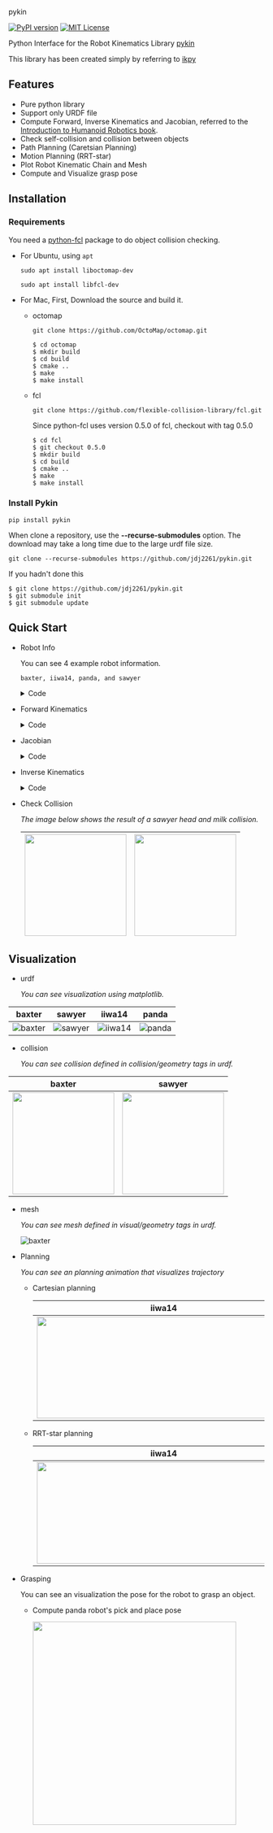 pykin

[![PyPI version](https://badge.fury.io/py/pykin.svg)](https://badge.fury.io/py/pykin)  [![MIT License](http://img.shields.io/badge/license-MIT-blue.svg?style=flat)](LICENSE)

Python Interface for the Robot Kinematics Library [pykin](https://jdj2261.github.io/pykin/)

This library has been created simply by referring to [ikpy](https://github.com/Phylliade/ikpy.git)

## Features

- Pure python library
- Support only URDF file
- Compute Forward, Inverse Kinematics and Jacobian, referred to the [Introduction to Humanoid Robotics book](https://link.springer.com/book/10.1007/978-3-642-54536-8).
- Check self-collision and collision between objects
- Path Planning (Caretsian Planning)
- Motion Planning (RRT-star)
- Plot Robot Kinematic Chain and Mesh
- Compute and Visualize grasp pose

## Installation

### Requirements

You need a [python-fcl](https://github.com/BerkeleyAutomation/python-fcl) package to do object collision checking.

- For Ubuntu, using  `apt`

  `sudo apt install liboctomap-dev`

  `sudo apt install libfcl-dev`
- For Mac, First, Download the source and build it.

  - octomap

    `git clone https://github.com/OctoMap/octomap.git`

    ~~~
    $ cd octomap
    $ mkdir build
    $ cd build
    $ cmake ..
    $ make
    $ make install
    ~~~
  - fcl

    `git clone https://github.com/flexible-collision-library/fcl.git`

    Since python-fcl uses version 0.5.0 of fcl, checkout with tag 0.5.0

    ~~~
    $ cd fcl
    $ git checkout 0.5.0
    $ mkdir build
    $ cd build
    $ cmake ..
    $ make
    $ make install
    ~~~

### Install Pykin

~~~
pip install pykin
~~~

When clone a repository, use the **--recurse-submodules** option.
The download may take a long time due to the large urdf file size.

~~~
git clone --recurse-submodules https://github.com/jdj2261/pykin.git
~~~

If you hadn't done this

~~~
$ git clone https://github.com/jdj2261/pykin.git
$ git submodule init
$ git submodule update
~~~

## Quick Start

- Robot Info

  You can see 4 example robot information.

  `baxter, iiwa14, panda, and sawyer`

  <details>
    <summary>Code</summary>

  ~~~python
  import sys
  
  file_path = '../asset/urdf/baxter/baxter.urdf'
  
  if len(sys.argv) > 1:
      robot_name = sys.argv[1]
      file_path = '../asset/urdf/' + robot_name + '/' + robot_name + '.urdf'
  
  if "baxter" in file_path:
      from pykin.robots.bimanual import Bimanual
      robot = Bimanual(file_path)
  else:
      from pykin.robots.single_arm import SingleArm
      robot = SingleArm(file_path)
  
  robot.show_robot_info()
  ~~~
  
  </details>
  
- Forward Kinematics

  <details>
    <summary>Code</summary>

  ~~~python
  import numpy as np
  
  from pykin.robots.bimanual import Bimanual
  from pykin.kinematics.transform import Transform
  from pykin.utils import plot_utils as plt
  from pykin.utils.kin_utils import ShellColors as sc
  
  # baxter_example
  file_path = '../../asset/urdf/baxter/baxter.urdf'
  robot = Bimanual(file_path, Transform(rot=[0.0, 0.0, 0.0], pos=[0, 0, 0]))
  
  head_thetas = [0.0]
  right_arm_thetas = [np.pi/3, -np.pi/5, -np.pi/2, np.pi/7, 0, np.pi/7 ,0]
  left_arm_thetas = [0, 0, 0, 0, 0, 0, 0]
  
  thetas = head_thetas + right_arm_thetas + left_arm_thetas
  fk = robot.forward_kin(thetas)
  
  for link, transform in fk.items():
      print(f"{sc.HEADER}{link}{sc.ENDC}, {transform.rot}, {transform.pos}")
  ~~~
  
  </details>
  
- Jacobian

  <details>
    <summary>Code</summary>

  ~~~python
  import numpy as np
  
  from pykin.kinematics import transform as tf
  from pykin.robots.bimanual import Bimanual
  from pykin.kinematics import jacobian as jac
  
  file_path = '../asset/urdf/baxter/baxter.urdf'
  robot = Bimanual(file_path, tf.Transform(rot=[0.0, 0.0, 0.0], pos=[0, 0, 0]))
  
  left_arm_thetas = np.zeros(15)
  robot.setup_link_name("base", "right_wrist")
  robot.setup_link_name("base", "left_wrist")
  
  fk = robot.forward_kin(left_arm_thetas)
  
  J = {}
  for arm in robot.arm_type:
      if robot.eef_name[arm]:
          J[arm] = jac.calc_jacobian(robot.desired_frames[arm], fk, len(np.zeros(7)))
  
  print(J)
  ~~~
  
  </details>
  
- Inverse Kinematics

  <details>
    <summary>Code</summary>

  ~~~python
  import numpy as np
  
  from pykin.robots.bimanual import Bimanual
  from pykin.kinematics.transform import Transform
  from pykin.utils import plot_utils as plt
  
  file_path = '../../asset/urdf/baxter/baxter.urdf'
  
  robot = Bimanual(file_path, Transform(rot=[0.0, 0.0, 0.0], pos=[0, 0, 0]))
  
  visible_collision = True
  visible_visual = False
  
  # set target joints angle
  head_thetas =  np.zeros(1)
  right_arm_thetas = np.array([-np.pi/4 , 0, 0, 0, 0 , 0 ,0])
  left_arm_thetas = np.array([np.pi/4 , 0, 0, 0, 0 , 0 ,0])
  
  thetas = np.concatenate((head_thetas ,right_arm_thetas ,left_arm_thetas))
  
  robot.setup_link_name("base", "right_wrist")
  robot.setup_link_name("base", "left_wrist")
  
  #################################################################################
  #                                Set target pose                                #
  #################################################################################
  target_transformations = robot.forward_kin(thetas)
  _, ax = plt.init_3d_figure("Target Pose")
  plt.plot_robot(robot, 
                 ax=ax,
                 transformations=target_transformations,
                 visible_visual=visible_visual, 
                 visible_collision=visible_collision,
                 mesh_path='../../asset/urdf/baxter/')
  
  #################################################################################
  #                                Inverse Kinematics                             #
  #################################################################################
  init_thetas = np.random.randn(7)
  target_pose = { "right": robot.get_eef_pose(target_transformations)["right"], 
                  "left" : robot.get_eef_pose(target_transformations)["left"]}
  
  ik_LM_result = robot.inverse_kin(
      init_thetas, 
      target_pose, 
      method="LM", 
      maxIter=100)
  
  ik_NR_result = robot.inverse_kin(
      init_thetas, 
      target_pose, 
      method="NR", 
      maxIter=100)
  
  print(ik_LM_result, ik_NR_result)
  ~~~
  
  </details>
  
- Check Collision

  *The image below shows the result of a sawyer head and milk collision.*

  | <img src="img/sawyer_mesh_collision.png" height="200"/> | <img src="img/sawyer_collision_result.png" height="200"/> |
  | ------------------------------------------------------- | --------------------------------------------------------- |

## Visualization

- urdf

  *You can see visualization using matplotlib.*


|          baxter          |          sawyer          |          iiwa14          |          panda          |
| :-------------------------: | :-------------------------: | :-------------------------: | :-----------------------: |
| ![baxter](img/baxter.png) | ![sawyer](img/sawyer.png) | ![iiwa14](img/iiwa14.png) | ![panda](img/panda.png) |

- collision

  *You can see collision defined in collision/geometry tags in urdf.*


|               baxter               |               sawyer               |
| :-----------------------------------: | :-----------------------------------: |
| <img src="img/baxter_collision.png" width="200" height="200"/> | <img src="img/sawyer_collision.png" width="200" height="200"/> |

- mesh

  *You can see  mesh defined in visual/geometry tags in urdf.*
  
  ![baxter](img/all_robot.png)

- Planning

  *You can see an planning animation that visualizes trajectory*

  - Cartesian planning

    |                            iiwa14                            |                            panda                             |                            sawyer                            |
    | :----------------------------------------------------------: | :----------------------------------------------------------: | :----------------------------------------------------------: |
    | <img src="img/iiwa_cartesian.gif" width="500" height="200"/> | <img src="img/panda_cartesian.gif" width="500" height="200"/> | <img src="img/sawyer_cartesian.gif" width="500" height="200"/> |

  - RRT-star planning

    |                         iiwa14                         |                          panda                          |                          sawyer                          |
    | :----------------------------------------------------: | :-----------------------------------------------------: | :------------------------------------------------------: |
    | <img src="img/iiwa_rrt.gif" width="500" height="200"/> | <img src="img/panda_rrt.gif" width="500" height="200"/> | <img src="img/sawyer_rrt.gif" width="500" height="200"/> |
  
- Grasping

  You can see an visualization the pose for the robot to grasp an object.

  - Compute panda robot's pick and place pose

    <img src="img/pnp_pose.png" width="400" height="400"/>


